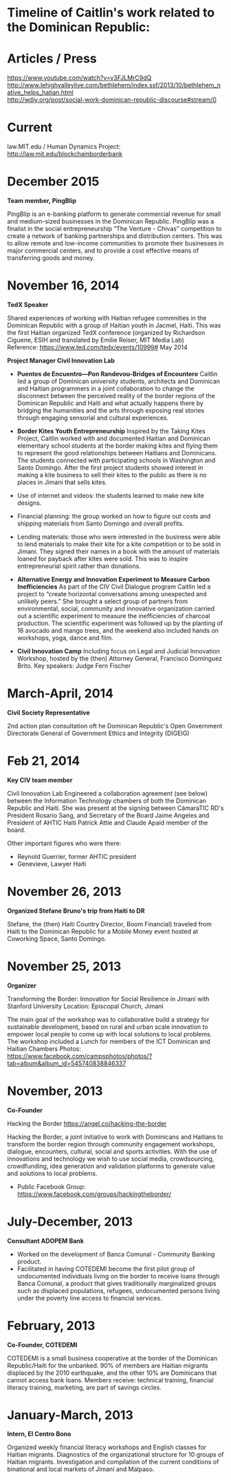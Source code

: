 # Timeline of Caitlin's work related to the Dominican Republic:		
		
# Articles / Press		
https://www.youtube.com/watch?v=v3FJLMrC9dQ		
http://www.lehighvalleylive.com/bethlehem/index.ssf/2013/10/bethlehem_native_helps_hatian.html		
http://wdiy.org/post/social-work-dominican-republic-discourse#stream/0		
	
# Current		
law.MIT.edu / Human Dynamics Project: http://law.mit.edu/blockchainborderbank		
 
# December 2015		
 
**Team member, PingBlip**		
 
PingBlip is an e-banking platform to generate commercial revenue for small and medium-sized businesses in the Dominican Republic. PingBlip was a finalist in the social entrepreneurship “The Venture - Chivas” competition to create a network of banking partnerships and distribution centers. This was to allow remote and low-income communities to promote their businesses in major commercial centers, and to provide a cost effective means of transferring goods and money.		
 
# November 16, 2014		
 		
**TedX Speaker**		
 		
Shared experiences of working with Haitian refugee commnities in the Dominican Republic with a group of Haitian youth in Jacmel, Haiti. This was the first Haitian organized TedX conference (organized by Richardson Ciguene, ESIH and translated by Emilie Reiser, MIT Media Lab) 		
Reference: https://www.ted.com/tedx/events/10999# May 2014

**Project Manager Civil Innovation Lab**

* **Puentes de Encuentro—Pon Randevou-Bridges of Encountero**
Caitlin led a group of Dominican university students, architects and Dominican and Haitian programmers in a joint collaboration to change the disconnect between the perceived reality of the border regions of the Dominican Republic and Haiti and what actually happens there by bridging the humanities and the arts through exposing real stories through engaging sensorial and cultural experiences.

* **Border Kites Youth Entrepreneurship**
Inspired by the Taking Kites Project, Caitlin worked with and documented Haitian and Dominican elementary school students at the border making kites and flying them to represent the good relationships between Haitians and Dominicans. The students connected with participating schools in Washington and Santo Domingo.
After the first project students showed interest in making a kite business to sell their kites to the public as there is no places in Jimani that sells kites.

 * Use of internet and videos: the students learned to make new kite designs. 
 * Financial planning: the group worked on how to figure out costs and shipping materials from Santo Domingo and overall profits.
 * Lending materials: those who were interested in the business were able to lend materials to make their kite for a kite competition or to be sold in Jimaní. They signed their names in a book with the amount of materials loaned for payback after kites were sold. This was to inspire entrepreneurial spirit rather than donations.
 
* **Alternative Energy and Innovation Experiment to Measure Carbon Inefficiencies**
As part of the CIV Civil Dialogue program Caitlin led a project to “create horizontal conversations among unexpected and unlikely peers.” She brought a select group of partners from environmental, social, community and innovative organization carried out a scientific experiment to measure the inefficiencies of charcoal production. The scientific experiment was followed up by the planting of 16 avocado and mango trees, and the weekend also included hands on workshops, yoga, dance and film.

* **Civil Innovation Camp**
Including focus on Legal and Judicial Innovation Workshop, hosted by the (then) Attorney General, Francisco Domínguez Brito. Key speakers: Judge Fern Fischer


# March-April, 2014

**Civil Society Representative**

2nd action plan consultation oft he Dominican Republic's Open Government Directorate General of Government Ethics and Integrity (DIGEIG)
# Feb 21, 2014

**Key CIV team member** 

Civil Innovation Lab Engineered a collaboration agreement (see below) between the Information Technology chambers of both the Dominican Republic and Haiti. She was present at the signing between CámaraTIC RD's President Rosario Sang, and Secretary of the Board Jaime Angeles and President of AHTIC Haiti Patrick Attie and Claude Apaid member of the board.

Other important figures who were there:
* Reynold Guerrier, former AHTIC president 
* Genevieve, Lawyer Haiti

# November 26, 2013

**Organized Stefane Bruno's trip from Haiti to DR** 

Stefane, the (then) Haiti Country Director, Boom Financial) traveled from Haiti to the Dominican Republic for a Mobile Money event hosted at Coworking Space, Santo Domingo. 

# November 25, 2013

**Organizer**

Transforming the Border: Innovation for Social Resilience in Jimaní with Stanford University 
Location: Episcopal Church, Jimaní 

The main goal of the workshop was to collaborative build a strategy for sustainable development, based on rural and urban scale innovation to empower local people to come up with local solutions to local problems.
The workshop included a Lunch for members of the ICT Dominican and Haitian Chambers
Photos: https://www.facebook.com/campsphotos/photos/?tab=album&album_id=545740838846337

# November, 2013

**Co-Founder** 

Hacking the Border https://angel.co/hacking-the-border

Hacking the Border, a joint initiative to work with Dominicans and Haitians to transform the border region through community engagement workshops, dialogue, encounters, cultural, social and sports activities. With the use of innovations and technology we wish to use social media, crowdsourcing, crowdfunding, idea generation and validation platforms to generate value and solutions to local problems.

- Public Facebook Group: https://www.facebook.com/groups/hackingtheborder/

# July-December, 2013

**Consultant ADOPEM Bank**

* Worked on the development of Banca Comunal - Community Banking product.
* Facilitated in having COTEDEMI become the first pilot group of undocumented individuals living on the border to receive loans through Banca Comunal, a product that gives traditionally marginalized groups such as displaced populations, refugees, undocumented persons living under the poverty line access to financial services.

# February, 2013

**Co-Founder, COTEDEMI**

COTEDEMI is a small business cooperative at the border of the Dominican Republic/Haiti for the unbanked. 90% of members are Haitian migrants displaced by the 2010 earthquake, and the other 10% are  Dominicans that cannot access bank loans. Members receive: technical training, financial literacy training, marketing, are part of savings circles.

# January-March, 2013

**Intern, El Centro Bono**

Organized weekly financial literacy workshops and English classes for Haitian migrants. Diagnostics of the organizational structure for 10 groups of Haitian migrants.  Investigation and compilation of the current conditions of binational and local markets of Jimaní and Malpaso.
